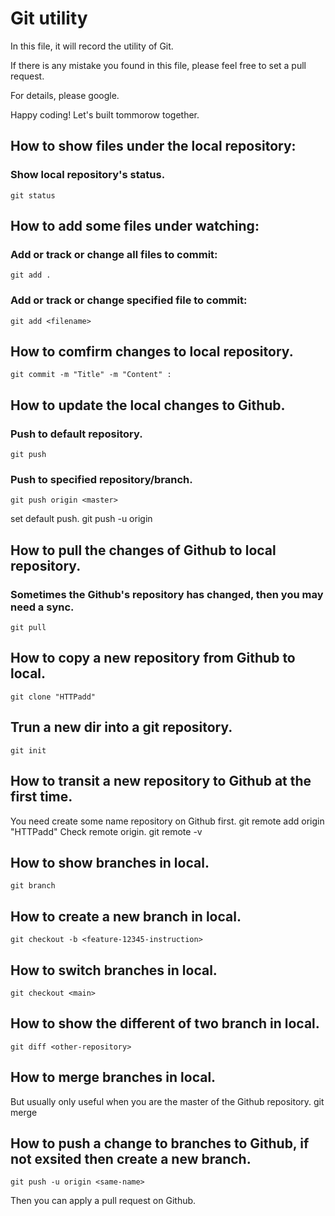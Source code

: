 # Git utility
In this file, it will record the utility of Git. 

If there is any mistake you found in this file, please feel free to set a pull request.

For details, please google.

Happy coding! Let's built tommorow together.

## How to show files under the local repository:
### Show local repository's status.
    git status

## How to add some files under watching:
### Add or track or change all files to commit:
    git add .

### Add or track or change  specified file to commit:
    git add <filename>

## How to comfirm changes to local repository.
    git commit -m "Title" -m "Content" :

## How to update the local changes to Github.
### Push to default repository.
    git push
### Push to specified repository/branch.
    git push origin <master>
set default push.
    git push -u origin <master>

## How to pull the changes of Github to local repository.
### Sometimes the Github's repository has changed, then you may need a sync. 
    git pull

## How to copy a new repository from Github to local.
    git clone "HTTPadd"

## Trun a new dir into a git repository.
    git init

## How to transit a new repository to Github at the first time.
You need create some name repository on Github first.
    git remote add origin "HTTPadd"
Check remote origin.
    git remote -v

## How to show branches in local.
    git branch

## How to create a new branch in local.
    git checkout -b <feature-12345-instruction>
    
## How to switch branches in local.
    git checkout <main>


## How to show the different of two branch in local.
    git diff <other-repository>
    
## How to merge branches in local.
But usually only useful when you are the master of the Github repository.
    git merge

## How to push a change to branches to Github, if not exsited then create a new branch.
    git push -u origin <same-name>
Then you can apply a pull request on Github.
